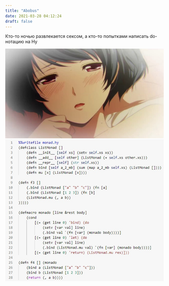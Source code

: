 ```yaml
---
title: "Abobus"
date: 2021-03-28 04:12:24
draft: false
---
```


Кто-то ночью развлекается сексом, а кто-то попытками написать do-нотацию на Hy

![](/img/vk/Y-IP7ChN9LE.jpg)
![](/img/vk/2tTa0yTygxI.jpg)
